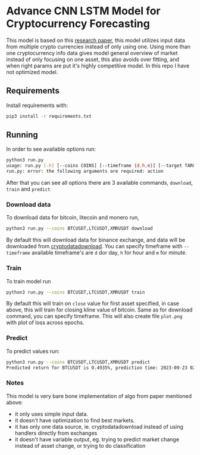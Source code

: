 # Advance CNN LSTM Model for Cryptocurrency Forecasting

This model is based on this [research paper](https://github.com/0xMimir/Advance-CNN-LSTM-Model-for-Cryptocurrency-Forecasting/blob/main/paper.pdf), this model utilizes input data from multiple crypto currencies instead of only using one. Using more than one cryptocurrency info data gives model general overview of market instead of only focusing on one asset, this also avoids over fitting, and when right params are put it's highly competitive model. In this repo I have not optimized model.

Requirements
---

Install requirements with:
```bash
pip3 install -r requirements.txt
```

Running
---

In order to see available options run:
```bash
python3 run.py
usage: run.py [-h] [--coins COINS] [--timeframe {d,h,m}] [--target TARGET] [--data-dir DATA_DIR] [--exchange EXCHANGE] {download,train,predict}
run.py: error: the following arguments are required: action
```

After that you can see all options there are 3 available commands, `download`, `train` and `predict`

### Download data

To download data for bitcoin, litecoin and monero run, 
```bash
python3 run.py --coins BTCUSDT,LTCUSDT,XMRUSDT download
```

By default this will download data for binance exchange, and data will be downloaded from [cryptodatadownload](https://www.cryptodatadownload.com/). You can specify timeframe with `--timeframe` available timeframe's are `d` dor day, `h` for hour and `m` for minute.

### Train

To train model run
```bash
python3 run.py --coins BTCUSDT,LTCUSDT,XMRUSDT train
```

By default this will train on `close` value for first asset specified, in case above, this will train for closing kline value of bitcoin. Same as for download command, you can specify timeframe. This will also create file `plot.png` with plot of loss across epochs.


### Predict

To predict values run:
```bash
python3 run.py --coins BTCUSDT,LTCUSDT,XMRUSDT predict
Predicted return for BTCUSDT is 0.4935%, prediction time: 2023-09-23 02:00:00
```

### Notes

This model is very bare bone implementation of algo from paper mentioned above:
* it only uses simple input data.
* it doesn't have optimization to find best markets.
* it has only one data source, ie. cryptodatadownload instead of using handlers directly from exchanges
* it doesn't have variable output, eg. trying to predict market change instead of asset change, or trying to do classification